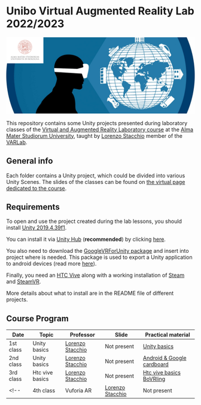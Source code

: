 # Unibo Virtual Augmented Reality Lab 2022/2023
![varlab_unibo_logo](./images/varlab_unibo.png)

This repository contains some Unity projects presented during laboratory classes of the [Virtual and Augmented Reality Laboratory course](https://www.unibo.it/it/didattica/insegnamenti/insegnamento/2022/447969) at the [Alma Mater Studiorum University](https://www.unibo.it/en), taught by [Lorenzo Stacchio](https://lorenzo-stacchio.github.io/) member of the [VARLab](https://site.unibo.it/varlab/en). 


## General info
Each folder contains a Unity project, which could be divided into various Unity Scenes.
The slides of the classes can be found on [the virtual page dedicated to the course](https://virtuale.unibo.it/course/view.php?id=41333).


## Requirements
To open and use the project created during the lab lessons, you should install [Unity 2019.4.39f1](https://unity3d.com/es/unity/whats-new/2019.4.39).

You can install it via [Unity Hub](https://unity3d.com/get-unity/download) (**recommended**) by clicking [here](unityhub://2019.4.39f1/78d14dfa024b). 

You also need to download the [GoogleVRForUnity package](https://github.com/googlevr/gvr-unity-sdk/releases) and insert into project where is needed. This package is used to export a Unity application to android devices (read more [here](https://developers.google.com/cardboard/develop/unity/quickstart)).


Finally, you need an [HTC Vive](https://www.vive.com/us/) along with a working installation of [Steam](https://store.steampowered.com/) and [SteamVR](https://store.steampowered.com/steamvr?l=italian).

More details about what to install are in the README file of different projects. 


## Course Program

| Date  | Topic | Professor | Slide | Practical material |
| ------------- | ------------- | ------------- |-----------------------------------------------------------------------------------------------------------------| ------------- |
| 1st class  | Unity basics | [Lorenzo Stacchio](https://www.unibo.it/sitoweb/lorenzo.stacchio2) | Not present | [Unity basics](Unity_basics/)    |
| 2nd class  | Unity basics | [Lorenzo Stacchio](https://www.unibo.it/sitoweb/lorenzo.stacchio2) | Not present | [Android & Google cardboard](google_cardboard_sdk/)    |
| 3rd class  | Htc vive basics | [Lorenzo Stacchio](https://www.unibo.it/sitoweb/lorenzo.stacchio2) | Not present | [Htc vive basics](Htc_vive_basics/) <br>  [BoVRling](BoVRling/)   |
<!-- | 4th class  | Vuforia AR | [Lorenzo Stacchio](https://www.unibo.it/sitoweb/lorenzo.stacchio2) | Not present | [Unity basics](Unity_basics/)    | -->
